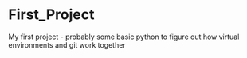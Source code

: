 # First_Project
My first project - probably some basic python to figure out how virtual environments and git work together
